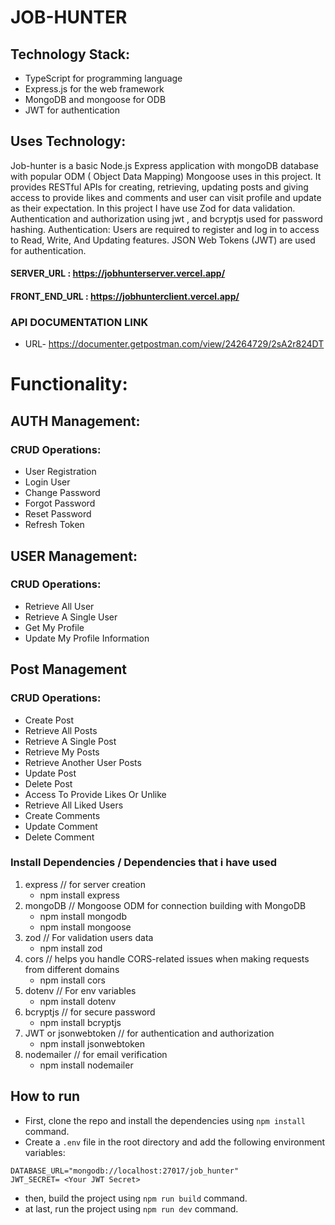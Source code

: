 # JOB-HUNTER

## Technology Stack:

- TypeScript for programming language
- Express.js for the web framework
- MongoDB and mongoose for ODB
- JWT for authentication

## Uses Technology:

Job-hunter is a basic Node.js Express application with mongoDB database with popular ODM ( Object Data Mapping) Mongoose uses in this project. It provides RESTful APIs for creating, retrieving, updating posts and giving access to provide likes and comments and user can visit profile and update as their expectation.
In this project I have use Zod for data validation. Authentication and authorization using jwt , and bcryptjs used for password hashing.
Authentication:
Users are required to register and log in to access to Read, Write, And Updating features. JSON Web Tokens (JWT) are used for authentication.

#### SERVER_URL : https://jobhunterserver.vercel.app/

#### FRONT_END_URL : https://jobhunterclient.vercel.app/

### API DOCUMENTATION LINK

- URL- https://documenter.getpostman.com/view/24264729/2sA2r824DT

# Functionality:

## AUTH Management:

### CRUD Operations:

- User Registration
- Login User
- Change Password
- Forgot Password
- Reset Password
- Refresh Token

## USER Management:

### CRUD Operations:

- Retrieve All User
- Retrieve A Single User
- Get My Profile
- Update My Profile Information

## Post Management

### CRUD Operations:

- Create Post
- Retrieve All Posts
- Retrieve A Single Post
- Retrieve My Posts
- Retrieve Another User Posts
- Update Post
- Delete Post
- Access To Provide Likes Or Unlike
- Retrieve All Liked Users
- Create Comments
- Update Comment
- Delete Comment

### Install Dependencies / Dependencies that i have used

1. express // for server creation
   - npm install express
2. mongoDB // Mongoose ODM for connection building with MongoDB
   - npm install mongodb
   - npm install mongoose
3. zod // For validation users data
   - npm install zod
4. cors // helps you handle CORS-related issues when making requests from different domains
   - npm install cors
5. dotenv // For env variables
   - npm install dotenv
6. bcryptjs // for secure password
   - npm install bcryptjs
7. JWT or jsonwebtoken // for authentication and authorization
   - npm install jsonwebtoken
8. nodemailer // for email verification
   - npm install nodemailer

## How to run

- First, clone the repo and install the dependencies using `npm install` command.
- Create a `.env` file in the root directory and add the following environment variables:

```
DATABASE_URL="mongodb://localhost:27017/job_hunter"
JWT_SECRET= <Your JWT Secret>
```

- then, build the project using `npm run build` command.
- at last, run the project using `npm run dev` command.
